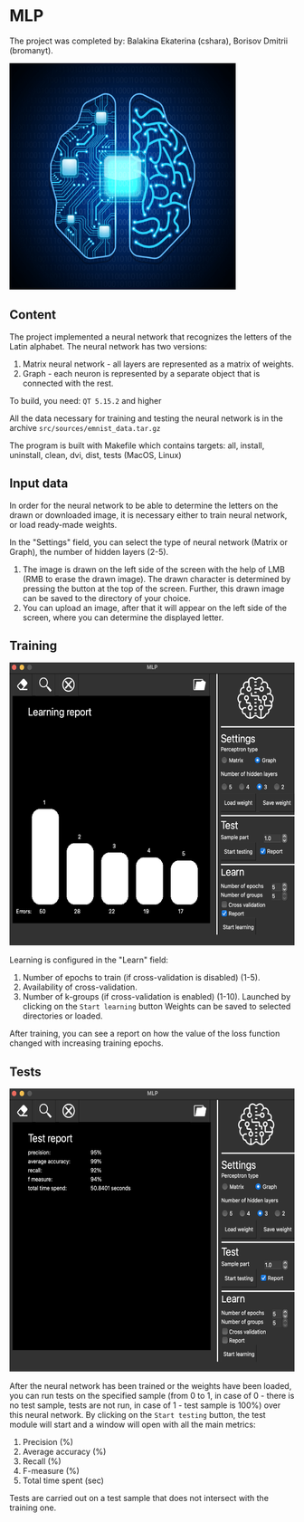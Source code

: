 # MLP

The project was completed by: Balakina Ekaterina (cshara), Borisov Dmitrii (bromanyt).

<img src="src/icons/logo.png" width="400" height="400" />

## Content

The project implemented a neural network that recognizes the letters of the Latin alphabet.
The neural network has two versions:
1. Matrix neural network - all layers are represented as a matrix of weights.
2. Graph - each neuron is represented by a separate object that is connected with the rest.

To build, you need: `QT 5.15.2` and higher

All the data necessary for training and testing the neural network is in the archive `src/sources/emnist_data.tar.gz`

The program is built with Makefile which contains targets: all, install, uninstall, clean, dvi, dist, tests (MacOS, Linux)
    
## Input data

In order for the neural network to be able to determine the letters on the drawn or downloaded image, it is necessary either to train
neural network, or load ready-made weights.

In the "Settings" field, you can select the type of neural network (Matrix or Graph), the number of hidden layers (2-5).

1. The image is drawn on the left side of the screen with the help of LMB (RMB to erase the drawn image). The drawn character is determined by pressing the button at the top of the screen. Further, this drawn image can be saved to the directory of your choice.
2. You can upload an image, after that it will appear on the left side of the screen, where you can determine the displayed letter.


## Training

<img src="src/images_for_research/3_5.png" width="600" height="500" />

Learning is configured in the "Learn" field:
   1. Number of epochs to train (if cross-validation is disabled) (1-5).
   2. Availability of cross-validation.
   3. Number of k-groups (if cross-validation is enabled) (1-10).
Launched by clicking on the `Start learning` button
Weights can be saved to selected directories or loaded.

After training, you can see a report on how the value of the loss function changed with increasing training epochs.


## Tests

<img src="src/images_for_research/3_5r.png" width="600" height="500" />

After the neural network has been trained or the weights have been loaded, you can run tests on the specified sample
(from 0 to 1, in case of 0 - there is no test sample, tests are not run, in case of 1 - test sample is 100%)
over this neural network.
By clicking on the `Start testing` button, the test module will start and a window will open with all the main
metrics:
   1. Precision (%)
   2. Average accuracy (%)
   3. Recall (%)
   4. F-measure (%)
   5. Total time spent (sec)

Tests are carried out on a test sample that does not intersect with the training one.
